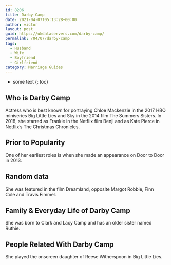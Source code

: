 ```yaml
---
id: 8206
title: Darby Camp
date: 2021-04-07T05:13:28+00:00
author: victor
layout: post
guid: https://ukdataservers.com/darby-camp/
permalink: /04/07/darby-camp
tags:
  - Husband
  - Wife
  - Boyfriend
  - Girlfriend
category: Marriage Guides
---
```


* some text
{: toc}


## Who is Darby Camp



Actress who is best known for portraying Chloe Mackenzie in the 2017 HBO miniseries Big Little Lies and Sky in the 2014 film The Summers Sisters. In 2018, she starred as Frankie in the Netflix film Benji and as Kate Pierce in Netflix&#8217;s The Christmas Chronicles.

                
                
                
## Prior to Popularity



One of her earliest roles is when she made an appearance on Door to Door in 2013.

                
                
                
## Random data



She was featured in the film Dreamland, opposite Margot Robbie, Finn Cole and Travis Fimmel.

                
                
                
## Family & Everyday Life of Darby Camp



She was born to Clark and Lacy Camp and has an older sister named Ruthie.

                
                
                
## People Related With Darby Camp



She played the onscreen daughter of Reese Witherspoon in Big Little Lies.

                
              
            
          
          
          